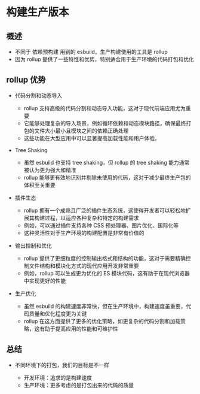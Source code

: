 # 构建生产版本

## 概述

+ 不同于 依赖预构建 用到的 esbuild，生产构建使用的工具是 rollup
+ 因为 rollup 提供了一些特性和优势，特别适合用于生产环境的代码打包和优化

## rollup 优势

+ 代码分割和动态导入

  + rollup 支持高级的代码分割和动态导入功能，这对于现代前端应用尤为重要
  + 它能够处理复杂的导入场景，例如循环依赖和动态模块路径，确保最终打包的文件大小最小且模块之间的依赖正确处理
  + 这些功能在大型应用中可以显著提高加载性能和用户体验。

+ Tree Shaking

  + 虽然 esbuild 也支持 tree shaking，但 rollup 的 tree shaking 能力通常被认为更为强大和精准
  + rollup 能够更有效地识别并剔除未使用的代码，这对于减少最终生产包的体积至关重要

+ 插件生态

  + rollup 拥有一个成熟且广泛的插件生态系统，这使得开发者可以轻松地扩展其构建过程，以适应各种复杂和特定的构建需求
  + 例如，可以通过插件支持各种 CSS 预处理器、图片优化、国际化等
  + 这种灵活性对于生产环境的构建配置是非常有价值的

+ 输出控制和优化

  + rollup 提供了更细粒度的控制输出格式和结构的功能，这对于需要精确控制文件结构和模块化方式的现代应用开发非常重要
  + 例如，rollup 可以生成更为优化的 ES 模块代码，这有助于在现代浏览器中实现更好的性能

+ 生产优化

  + 虽然 esbuild 的构建速度非常快，但在生产环境中，构建速度虽重要，代码质量和优化程度更为关键
  + rollup 在这方面提供了更多的优化策略，如更复杂的代码分割和加载策略，这有助于提高应用的性能和可维护性

## 总结

+ 不同环境下的打包，我们的目标是不一样

  + 开发环境：追求的是构建速度
  + 生产环境：更多考虑的是打包出来的代码的质量
